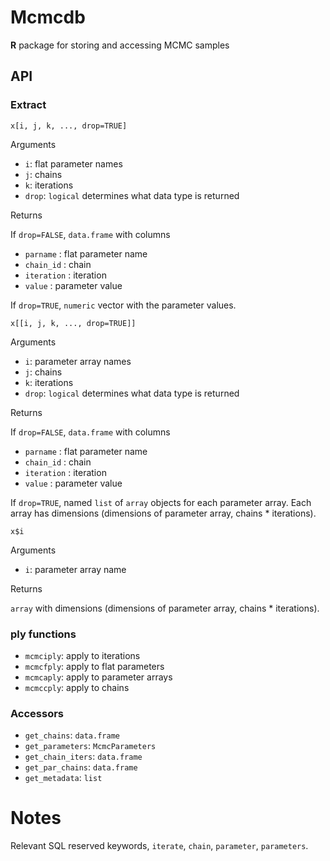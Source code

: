 # Mcmcdb

**R** package for storing and accessing MCMC samples


## API

### Extract

```
x[i, j, k, ..., drop=TRUE]
```

Arguments 

- `i`: flat parameter names
- `j`: chains
- `k`: iterations
- `drop`: `logical` determines what data type is returned

Returns

If `drop=FALSE`, `data.frame` with columns

- `parname` : flat parameter name
- `chain_id` : chain 
- `iteration` : iteration
- `value` : parameter value

If `drop=TRUE`, `numeric` vector with the parameter values.

```
x[[i, j, k, ..., drop=TRUE]]
```

Arguments 

- `i`: parameter array names
- `j`: chains
- `k`: iterations
- `drop`: `logical` determines what data type is returned

Returns

If `drop=FALSE`, `data.frame` with columns

- `parname` : flat parameter name
- `chain_id` : chain 
- `iteration` : iteration
- `value` : parameter value

If `drop=TRUE`, named `list` of `array` objects for each parameter
array.  Each array has dimensions (dimensions of parameter array,
chains * iterations).

```
x$i
```

Arguments

- `i`: parameter array name

Returns

`array` with dimensions (dimensions of parameter array, chains *
iterations).

### ply functions

- `mcmciply`: apply to iterations
- `mcmcfply`: apply to flat parameters
- `mcmcaply`: apply to parameter arrays
- `mcmccply`: apply to chains


### Accessors

- `get_chains`: `data.frame`
- `get_parameters`: `McmcParameters`
- `get_chain_iters`: `data.frame`
- `get_par_chains`: `data.frame`
- `get_metadata`: `list`


# Notes

Relevant SQL reserved keywords, `iterate`, `chain`, `parameter`, `parameters`.
